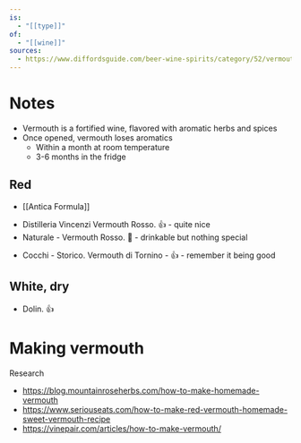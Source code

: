 ```yaml
---
is:
  - "[[type]]"
of:
  - "[[wine]]"
sources:
  - https://www.diffordsguide.com/beer-wine-spirits/category/52/vermouth
---
```

# Notes
- Vermouth is a fortified wine, flavored with aromatic herbs and spices
- Once opened, vermouth loses aromatics
	- Within a month at room temperature
	- 3-6 months in the fridge

## Red
- [[Antica Formula]]
* Distilleria Vincenzi Vermouth Rosso. 👍 - quite nice
* Naturale - Vermouth Rosso. 🤞 - drinkable but nothing special
- Cocchi - Storico. Vermouth di Tornino - 👍 - remember it being good
## White, dry
- Dolin. 👍

# Making vermouth
Research
- https://blog.mountainroseherbs.com/how-to-make-homemade-vermouth
- https://www.seriouseats.com/how-to-make-red-vermouth-homemade-sweet-vermouth-recipe
- https://vinepair.com/articles/how-to-make-vermouth/
